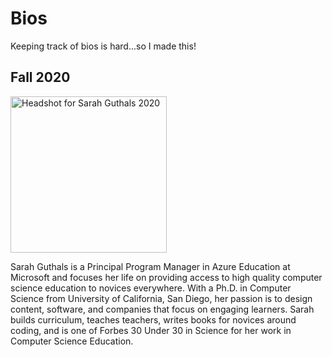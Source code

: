 # Bios

Keeping track of bios is hard...so I made this!

## Fall 2020

<img src="https://github.com/sguthals/talkswithdrg/blob/main/media/SarahGuthals2020.jpg?raw=true" alt="Headshot for Sarah Guthals 2020" width="250"/>


Sarah Guthals is a Principal Program Manager in Azure Education at Microsoft and focuses her life on providing access to high quality computer science 
education to novices everywhere. With a Ph.D. in Computer Science from University of California, San Diego, her passion is to design content, software, and 
companies that focus on engaging learners. Sarah builds curriculum, teaches teachers, writes books for novices around coding, and is one of Forbes 30 Under 30 
in Science for her work in Computer Science Education.
